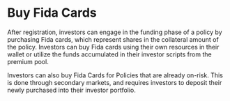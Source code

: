 # Buy Fida Cards

After registration, investors can engage in the funding phase of a policy by purchasing Fida cards, which represent shares in the collateral amount of the policy. Investors can buy Fida cards using their own resources in their wallet or utilize the funds accumulated in their investor scripts from the premium pool.

Investors can also buy Fida Cards for Policies that are already on-risk. This is done through secondary markets, and requires investors to deposit their newly purchased into their investor portfolio.
